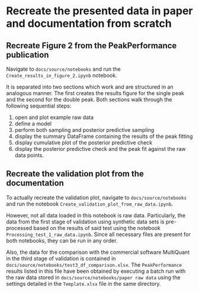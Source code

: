 # Recreate the presented data in paper and documentation from scratch

## Recreate Figure 2 from the PeakPerformance publication

Navigate to `docs/source/notebooks` and run the `Create_results_in_figure_2.ipynb` notebook.  
  
It is separated into two sections which work and are structured in an analogous manner.
The first creates the results figure for the single peak and the second for the double peak.
Both sections walk through the following sequential steps:  
  1. open and plot example raw data
  2. define a model
  3. perform both sampling and posterior predictive sampling
  4. display the summary DataFrame containing the results of the peak fitting
  5. display cumulative plot of the posterior predictive check
  6. display the posterior predictive check and the peak fit against the raw data points.

## Recreate the validation plot from the documentation

To actually recreate the validation plot, navigate to `docs/source/notebooks` and run the notebook `Create_validation_plot_from_raw_data.ipynb`.  
  
However, not all data loaded in this notebook is raw data.
Particularly, the data from the first stage of validation using synthetic data sets is pre-processed based on the results of said test using the notebook `Processing_test_1_raw_data.ipynb`.
Since all necessary files are present for both notebooks, they can be run in any order.  
  
Also, the data for the comparison with the commercial software MultiQuant in the third stage of validation is contained in `docs/source/notebooks/test3_df_comparison.xlsx`.
The `PeakPerformance` results listed in this file have been obtained by executing a batch run with the raw data stored in `docs/source/notebooks/paper raw data` using the settings detailed in the `Template.xlsx` file in the same directory.
